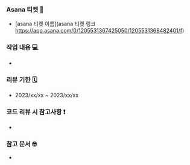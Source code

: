 ### Asana 티켓 :bookmark:
- [asana 티켓 이름](asana 티켓 링크 https://app.asana.com/0/1205531367425050/1205531368482401/f)
### 작업 내용 :computer:
- 
### 리뷰 기한 🗓
- 2023/xx/xx ~ 2023/xx/xx

### 코드 리뷰 시 참고사항 :exclamation:️
- 
  
### 참고 문서 :nerd_face:
- 
